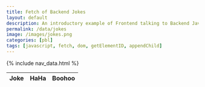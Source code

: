 ```yaml
---
title: Fetch of Backend Jokes
layout: default
description: An introductory example of Frontend talking to Backend Java application serving jokes.  
permalink: /data/jokes
image: /images/jokes.png
categories: [pbl]
tags: [javascript, fetch, dom, getElementID, appendChild]
---
```


{% include nav_data.html %}

<!-- HTML table fragment for page -->
<table>
  <thead>
  <tr>
    <th>Joke</th>
    <th>HaHa</th>
    <th>Boohoo</th>
  </tr>
  </thead>
  <tbody id="result">
    <!-- javascript generated data -->
  </tbody>
</table>

<!-- Script is layed out in a sequence (no function) and will execute when page is loaded -->
<script>

  // prepare HTML result container for new output
  const resultContainer = document.getElementById("result");

  // prepare fetch options
  const url = "https://flask.nighthawkcodingsociety.com/api/jokes";

  const options = {
    method: 'GET', // *GET, POST, PUT, DELETE, etc.
    mode: 'cors', // no-cors, *cors, same-origin
    cache: 'default', // *default, no-cache, reload, force-cache, only-if-cached
    credentials: 'omit', // include, *same-origin, omit
    headers: {
      'Content-Type': 'application/json'
      // 'Content-Type': 'application/x-www-form-urlencoded',
    },
  };

  // fetch the API
  fetch(url, options)
    // response is a RESTful "promise" on any successful fetch
    .then(response => {
      // check for response errors
      if (response.status !== 200) {
          const errorMsg = 'Database response error: ' + response.status;
          console.log(errorMsg);
          const tr = document.createElement("tr");
          const td = document.createElement("td");
          td.innerHTML = errorMsg;
          tr.appendChild(td);
          resultContainer.appendChild(tr);
          return;
      }
      // valid response will have json data
      response.json().then(data => {
          console.log(data);
          for (const row of data) {
            // tr for each row
            const tr = document.createElement("tr");
            
            // td for joke cell
            const joke = document.createElement("td");
              joke.innerHTML = row.id + ". " + row.joke;

            // td for haha cell
            const haha = document.createElement("td");
              const haha_b = document.createElement('button');
              haha_b.id = "haha"+row.id   // establishes JS id for cell
              haha_b.innerHTML = row.haha;
              haha_b.onclick = function () {
                reaction(row.id, row.haha, haha_b.id);
              };
              haha.appendChild(haha_b);

            // td for boohoo cell
            const boohoo = document.createElement("td");
              const boohoo_b = document.createElement('button');
              boohoo_b.id = "boohoo"+row.id  // establishes JS id for cell
              boohoo_b.innerHTML = row.boohoo;
              boohoo_b.onclick = function () {
                reaction(row.id, row.boohoo, boohoo_b.id);
              };
              boohoo.appendChild(boohoo_b);
             
            // this builds all td's (cells) into tr (row)
            tr.appendChild(joke);
            tr.appendChild(haha);
            tr.appendChild(boohoo);

            // add HTML to container
            resultContainer.appendChild(tr);
          }
      })
  })
  // catch fetch errors (ie ACCESS to server blocked)
  .catch(err => {
    console.error(err);
    const tr = document.createElement("tr");
    const td = document.createElement("td");
    td.innerHTML = err;
    tr.appendChild(td);
    resultContainer.appendChild(tr);
  });

  // TBD, reaction function to update server
  function reaction(id, count, elemID) {
    count++
    document.getElementById(elemID).innerHTML = count;
  }

</script>
